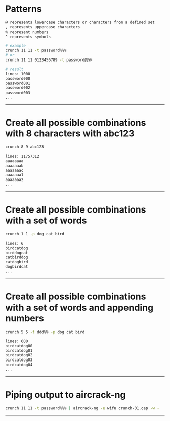# Patterns
```bash
@ represents lowercase characters or characters from a defined set
, represents uppercase characters
% represent numbers
^ represents symbols

# example
crunch 11 11 -t password%%%
# or
crunch 11 11 0123456789 -t password@@@

# result
lines: 1000
password000
password001
password002
password003
...
```
-----------------------

# Create all possible combinations with 8 characters with abc123
```bash
crunch 8 9 abc123

lines: 11757312
aaaaaaaa
aaaaaaab
aaaaaaac
aaaaaaa1
aaaaaaa2
...
```
-----------------------

# Create all possible combinations with a set of words
```bash
crunch 1 1 -p dog cat bird

lines: 6
birdcatdog
birddogcat
catbirddog
catdogbird
dogbirdcat
...
```
-----------------------

# Create all possible combinations with a set of words and appending numbers
```bash
crunch 5 5 -t ddd%% -p dog cat bird

lines: 600
birdcatdog00
birdcatdog01
birdcatdog02
birdcatdog03
birdcatdog04
...
```
-----------------------

# Piping output to aircrack-ng
```bash
crunch 11 11 -t password%%% | aircrack-ng -e wifu crunch-01.cap -w -
```
-----------------------
